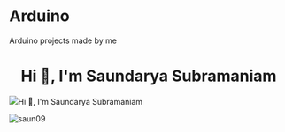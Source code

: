 # Arduino
Arduino projects made by me
<h1 align="center">Hi 👋, I'm Saundarya Subramaniam</h1>
<p align="left"> <img src="<h1 align="center">Hi 👋, I'm Saundarya Subramaniam</h1>
<p align="left"> <img src="https://cdn.dribbble.com/users/1061716/screenshots/3769643/media/3692f227840adea07ad6c0161f4aab63.gif" alt="saun09" /> </p>



